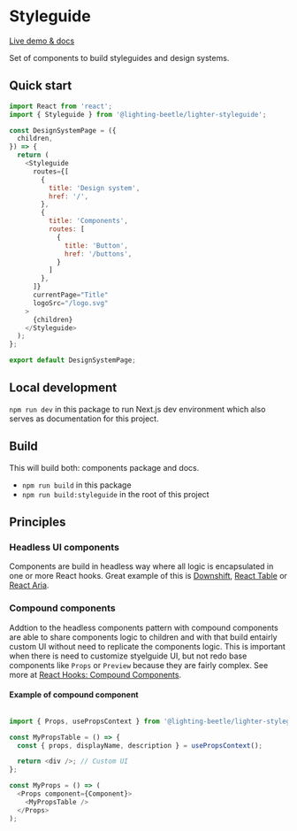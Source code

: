 # Styleguide

[Live demo & docs](https://next-lighter-styelguide.lbx.sk)

Set of components to build styleguides and design systems.

## Quick start

```js
import React from 'react';
import { Styleguide } from '@lighting-beetle/lighter-styleguide';

const DesignSystemPage = ({
  children,
}) => {
  return (
    <Styleguide
      routes={[
        {
          title: 'Design system',
          href: '/',
        },
        {
          title: 'Components',
          routes: [
            {
              title: 'Button',
              href: '/buttons',
            }
          ]
        },
      ]}
      currentPage="Title"
      logoSrc="/logo.svg"
    >
      {children}
    </Styleguide>
  );
};

export default DesignSystemPage;
```

## Local development

`npm run dev` in this package to run Next.js dev environment which also serves as documentation for this project.

## Build

This will build both: components package and docs.

- `npm run build` in this package
- `npm run build:styleguide` in the root of this project

## Principles

### Headless UI components

Components are build in headless way where all logic is encapsulated in one or more React hooks. Great example of this is [Downshift](https://github.com/paypal/downshift), [React Table](https://github.com/tannerlinsley/react-table) or [React Aria](https://react-spectrum.adobe.com/react-aria/).

### Compound components

Addtion to the headless components pattern with compound components are able to share components logic to children and with that build entairly custom UI without need to replicate the components logic. This is important when there is need to customize styelguide UI, but not redo base components like `Props` or `Preview` because they are fairly complex.  See more at [React Hooks: Compound Components](https://kentcdodds.com/blog/compound-components-with-react-hooks).

#### Example of compound component

```js

import { Props, usePropsContext } from '@lighting-beetle/lighter-styleguide';

const MyPropsTable = () => {
  const { props, displayName, description } = usePropsContext();

  return <div />; // Custom UI
};

const MyProps = () => (
  <Props component={Component}>
    <MyPropsTable />
  </Props>
);
```
